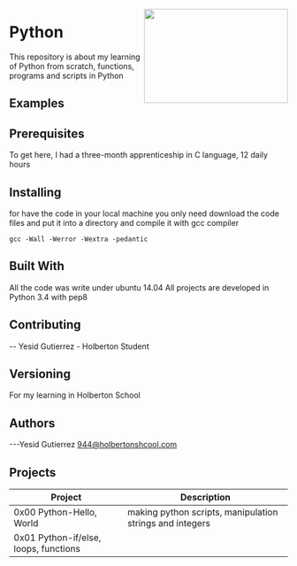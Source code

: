 <p>
<img width="260" height="170" src="https://davidjohncoleman.com/wp-djc/wp-content/uploads/2017/06/HBTN-Borderless-CMYK-Logo-Vertical-Color-Black@1200ppi-300x236.png" align="right" >
</p>





# Python
This repository is about my learning of Python from scratch, functions, programs and scripts in Python
                                                                                
## Examples                                                                     
                                                                                
## Prerequisites
To get here, I had a three-month apprenticeship  in C language, 12 daily hours

## Installing

for have the code in your local machine you only need download the code files and put it into a directory and compile it with gcc compiler 
```
gcc -Wall -Werror -Wextra -pedantic
```
## Built With

All the code was write under ubuntu 14.04
All projects are developed in Python 3.4 with pep8
## Contributing

-- Yesid Gutierrez - Holberton Student                                          

## Versioning

For my learning in Holberton School

## Authors

---Yesid Gutierrez  944@holbertonshcool.com                                    

## Projects

|           Project        |              Description                 |
| ------------------------ | ---------------------------------------- |
|0x00 Python-Hello, World  | making python scripts, manipulation strings and integers|
|0x01 Python-if/else, loops, functions  | |                                                                             
